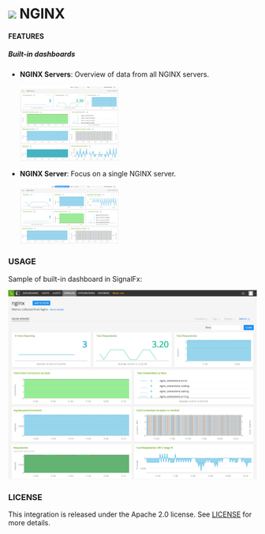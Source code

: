 # ![](https://github.com/signalfx/integrations/blob/master/nginx/img/integrations_nginx.png) NGINX

#### FEATURES

##### Built-in dashboards

- **NGINX Servers**: Overview of data from all NGINX servers.

  [<img src='./img/dashboard_nginx_servers.png' width=200px>](./img/dashboard_nginx_servers.png)

- **NGINX Server**: Focus on a single NGINX server.

  [<img src='./img/dashboard_nginx_server.png' width=200px>](./img/dashboard_nginx_server.png)  

### USAGE

Sample of built-in dashboard in SignalFx:

![](././img/dashboard_nginx.png)

### LICENSE

This integration is released under the Apache 2.0 license. See [LICENSE](./LICENSE) for more details.
